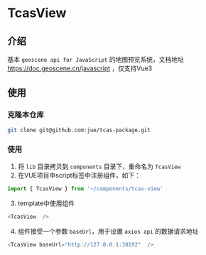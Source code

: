 # TcasView

## 介绍

基本 `geoscene api for JavaScript` 的地图预览系统，文档地址 https://doc.geoscene.cn/javascript ，仅支持Vue3

## 使用

### 克隆本仓库

```bash
git clone git@github.com:jue/tcas-package.git
```

### 使用

1. 将 `lib` 目录拷贝到 `components` 目录下，重命名为 `TcasView`
2. 在VUE项目中script标签中注册组件，如下：  
  ```javascript
  import { TcasView } from '~/components/tcas-view'
  ```
3. template中使用组件
  ```javascript
  <TcasView  />
  ```
4. 组件接受一个参数 ` baseUrl `，用于设置 `axios api` 的数据请求地址
  ```javascript
  <TcasView baseUrl="http://127.0.0.1:30192"  />
  ```
